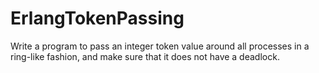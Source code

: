 # ErlangTokenPassing

Write a program to pass an integer token value around all processes in a ring-like fashion, and make sure
that it does not have a deadlock.
